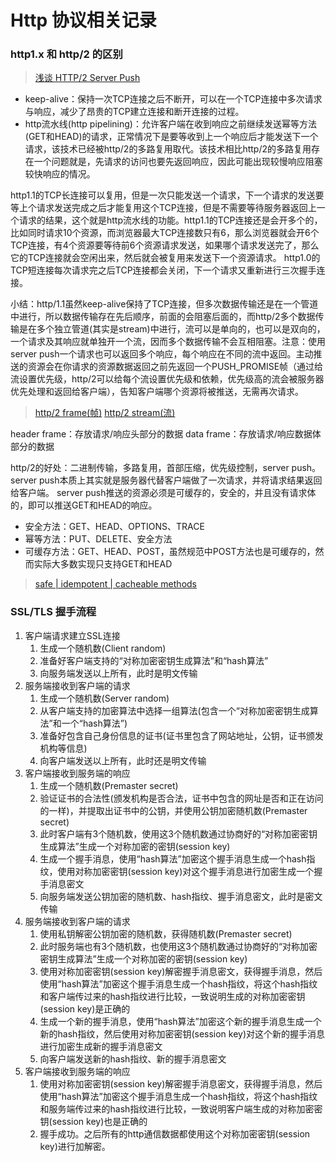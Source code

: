 # Http 协议相关记录

### http1.x 和 http/2 的区别

> [浅谈 HTTP/2 Server Push](https://zhuanlan.zhihu.com/p/26757514)

- keep-alive：保持一次TCP连接之后不断开，可以在一个TCP连接中多次请求与响应，减少了昂贵的TCP建立连接和断开连接的过程。
- http流水线(http pipelining)：允许客户端在收到响应之前继续发送幂等方法(GET和HEAD)的请求，正常情况下是要等收到上一个响应后才能发送下一个请求，该技术已经被http/2的多路复用取代。该技术相比http/2的多路复用存在一个问题就是，先请求的访问也要先返回响应，因此可能出现较慢响应阻塞较快响应的情况。

http1.1的TCP长连接可以复用，但是一次只能发送一个请求，下一个请求的发送要等上个请求发送完成之后才能复用这个TCP连接，但是不需要等待服务器返回上一个请求的结果，这个就是http流水线的功能。http1.1的TCP连接还是会开多个的，比如同时请求10个资源，而浏览器最大TCP连接数只有6，那么浏览器就会开6个TCP连接，有4个资源要等待前6个资源请求发送，如果哪个请求发送完了，那么它的TCP连接就会空闲出来，然后就会被复用来发送下一个资源请求。
http1.0的TCP短连接每次请求完之后TCP连接都会关闭，下一个请求又重新进行三次握手连接。

小结：http/1.1虽然keep-alive保持了TCP连接，但多次数据传输还是在一个管道中进行，所以数据传输存在先后顺序，前面的会阻塞后面的，而http/2多个数据传输是在多个独立管道(其实是stream)中进行，流可以是单向的，也可以是双向的，一个请求及其响应就单独开一个流，因而多个数据传输不会互相阻塞。注意：使用server push一个请求也可以返回多个响应，每个响应在不同的流中返回。主动推送的资源会在你请求的资源数据返回之前先返回一个PUSH_PROMISE帧（通过给流设置优先级，http/2可以给每个流设置优先级和依赖，优先级高的流会被服务器优先处理和返回给客户端），告知客户端哪个资源将被推送，无需再次请求。

> [http/2 frame(帧)](https://http2.github.io/http2-spec/index.html#FrameTypes)
> [http/2 stream(流)](https://http2.github.io/http2-spec/index.html#StreamsLayer)

header frame：存放请求/响应头部分的数据
data frame：存放请求/响应数据体部分的数据

http/2的好处：二进制传输，多路复用，首部压缩，优先级控制，server push。
server push本质上其实就是服务器代替客户端做了一次请求，并将请求结果返回给客户端。
server push推送的资源必须是可缓存的，安全的，并且没有请求体的，即可以推送GET和HEAD的响应。

- 安全方法：GET、HEAD、OPTIONS、TRACE
- 幂等方法：PUT、DELETE、安全方法
- 可缓存方法：GET、HEAD、POST，虽然规范中POST方法也是可缓存的，然而实际大多数实现只支持GET和HEAD

> [safe | idempotent | cacheable methods](https://svn.tools.ietf.org/svn/wg/httpbis/specs/rfc7231.html#method.properties)

### SSL/TLS 握手流程

1. 客户端请求建立SSL连接
    1. 生成一个随机数(Client random)
    2. 准备好客户端支持的“对称加密密钥生成算法”和“hash算法”
    3. 向服务端发送以上所有，此时是明文传输
2. 服务端接收到客户端的请求
    1. 生成一个随机数(Server random)
    2. 从客户端支持的加密算法中选择一组算法(包含一个“对称加密密钥生成算法”和一个“hash算法”)
    3. 准备好包含自己身份信息的证书(证书里包含了网站地址，公钥，证书颁发机构等信息)
    4. 向客户端发送以上所有，此时还是明文传输
3. 客户端接收到服务端的响应
    1. 生成一个随机数(Premaster secret)
    2. 验证证书的合法性(颁发机构是否合法，证书中包含的网址是否和正在访问的一样)，并提取出证书中的公钥，并使用公钥加密随机数(Premaster secret)
    3. 此时客户端有3个随机数，使用这3个随机数通过协商好的“对称加密密钥生成算法”生成一个对称加密的密钥(session key)
    4. 生成一个握手消息，使用“hash算法”加密这个握手消息生成一个hash指纹，使用对称加密密钥(session key)对这个握手消息进行加密生成一个握手消息密文
    5. 向服务端发送公钥加密的随机数、hash指纹、握手消息密文，此时是密文传输
4. 服务端接收到客户端的请求
    1. 使用私钥解密公钥加密的随机数，获得随机数(Premaster secret)
    2. 此时服务端也有3个随机数，也使用这3个随机数通过协商好的“对称加密密钥生成算法”生成一个对称加密的密钥(session key)
    3. 使用对称加密密钥(session key)解密握手消息密文，获得握手消息，然后使用“hash算法”加密这个握手消息生成一个hash指纹，将这个hash指纹和客户端传过来的hash指纹进行比较，一致说明生成的对称加密密钥(session key)是正确的
    4. 生成一个新的握手消息，使用“hash算法”加密这个新的握手消息生成一个新的hash指纹，然后使用对称加密密钥(session key)对这个新的握手消息进行加密生成新的握手消息密文
    5. 向客户端发送新的hash指纹、新的握手消息密文
5. 客户端接收到服务端的响应
    1. 使用对称加密密钥(session key)解密握手消息密文，获得握手消息，然后使用“hash算法”加密这个握手消息生成一个hash指纹，将这个hash指纹和服务端传过来的hash指纹进行比较，一致说明客户端生成的对称加密密钥(session key)也是正确的
    2. 握手成功。之后所有的http通信数据都使用这个对称加密密钥(session key)进行加解密。


